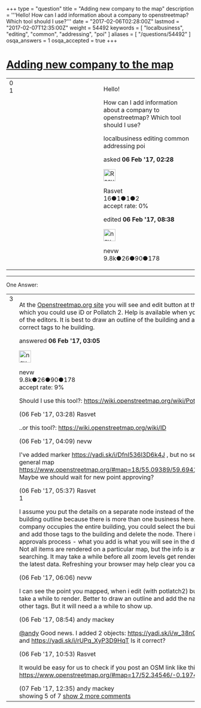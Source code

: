 +++
type = "question"
title = "Adding new company to the map"
description = '''Hello! How can I add information about a company to openstreetmap? Which tool should I use?'''
date = "2017-02-06T02:28:00Z"
lastmod = "2017-02-07T12:35:00Z"
weight = 54492
keywords = [ "localbusiness", "editing", "common", "addressing", "poi" ]
aliases = [ "/questions/54492" ]
osqa_answers = 1
osqa_accepted = true
+++

<div class="headNormal">

# [Adding new company to the map](/questions/54492/adding-new-company-to-the-map)

</div>

<div id="main-body">

<div id="askform">

<table id="question-table" style="width:100%;">
<colgroup>
<col style="width: 50%" />
<col style="width: 50%" />
</colgroup>
<tbody>
<tr>
<td style="width: 30px; vertical-align: top"><div class="vote-buttons">
<span id="post-54492-upvote" class="ajax-command post-vote up" rel="nofollow" title="I like this post (click again to cancel)"> </span>
<div id="post-54492-score" class="post-score" title="current number of votes">
0
</div>
<span id="post-54492-downvote" class="ajax-command post-vote down" rel="nofollow" title="I dont like this post (click again to cancel)"> </span> <span id="favorite-mark" class="ajax-command favorite-mark" rel="nofollow" title="mark/unmark this question as favorite (click again to cancel)"> </span>
<div id="favorite-count" class="favorite-count">
1
</div>
</div></td>
<td><div id="item-right">
<div class="question-body">
<p>Hello!</p>
<p>How can I add information about a company to openstreetmap? Which tool should I use?</p>
</div>
<div id="question-tags" class="tags-container tags">
<span class="post-tag tag-link-localbusiness" rel="tag" title="see questions tagged &#39;localbusiness&#39;">localbusiness</span> <span class="post-tag tag-link-editing" rel="tag" title="see questions tagged &#39;editing&#39;">editing</span> <span class="post-tag tag-link-common" rel="tag" title="see questions tagged &#39;common&#39;">common</span> <span class="post-tag tag-link-addressing" rel="tag" title="see questions tagged &#39;addressing&#39;">addressing</span> <span class="post-tag tag-link-poi" rel="tag" title="see questions tagged &#39;poi&#39;">poi</span>
</div>
<div id="question-controls" class="post-controls">
&#10;</div>
<div class="post-update-info-container">
<div class="post-update-info post-update-info-user">
<p>asked <strong>06 Feb '17, 02:28</strong></p>
<img src="https://secure.gravatar.com/avatar/75bbd23a2a32a81068ea42eddae93bda?s=32&amp;d=identicon&amp;r=g" class="gravatar" width="32" height="32" alt="Rasvet&#39;s gravatar image" />
<p><span>Rasvet</span><br />
<span class="score" title="16 reputation points">16</span><span title="1 badges"><span class="badge1">●</span><span class="badgecount">1</span></span><span title="1 badges"><span class="silver">●</span><span class="badgecount">1</span></span><span title="2 badges"><span class="bronze">●</span><span class="badgecount">2</span></span><br />
<span class="accept_rate" title="Rate of the user&#39;s accepted answers">accept rate:</span> <span title="Rasvet has no accepted answers">0%</span></p>
</div>
<div class="post-update-info post-update-info-edited">
<p><span> edited <strong>06 Feb '17, 08:38</strong> </span></p>
<img src="https://secure.gravatar.com/avatar/e5674dd96938593e0af5130dfffe0f90?s=32&amp;d=identicon&amp;r=g" class="gravatar" width="32" height="32" alt="nevw&#39;s gravatar image" />
<p><span>nevw</span><br />
<span class="score" title="9843 reputation points"><span>9.8k</span></span><span title="26 badges"><span class="badge1">●</span><span class="badgecount">26</span></span><span title="90 badges"><span class="silver">●</span><span class="badgecount">90</span></span><span title="178 badges"><span class="bronze">●</span><span class="badgecount">178</span></span></p>
</div>
</div>
<div id="comments-container-54492" class="comments-container">
&#10;</div>
<div id="comment-tools-54492" class="comment-tools">
&#10;</div>
<div class="clear">
&#10;</div>
<div id="comment-54492-form-container" class="comment-form-container">
&#10;</div>
<div class="clear">
&#10;</div>
</div></td>
</tr>
</tbody>
</table>

------------------------------------------------------------------------

<div class="tabBar">

<span id="sort-top"></span>

<div class="headQuestions">

One Answer:

</div>

</div>

<span id="54494"></span>

<div id="answer-container-54494" class="answer accepted-answer">

<table style="width:100%;">
<colgroup>
<col style="width: 50%" />
<col style="width: 50%" />
</colgroup>
<tbody>
<tr>
<td style="width: 30px; vertical-align: top"><div class="vote-buttons">
<span id="post-54494-upvote" class="ajax-command post-vote up" rel="nofollow" title="I like this post (click again to cancel)"> </span>
<div id="post-54494-score" class="post-score" title="current number of votes">
3
</div>
<span id="post-54494-downvote" class="ajax-command post-vote down" rel="nofollow" title="I dont like this post (click again to cancel)"> </span> <span class="accept-answer on" rel="nofollow" title="Rasvet has selected this answer as the correct answer"> </span>
</div></td>
<td><div class="item-right">
<div class="answer-body">
<p>At the <a href="https://www.openstreetmap.org/">Openstreetmap.org site</a> you will see and edit button at the top from which you could use iD or Pollatch 2. Help is available when you select one of the editors. It is best to draw an outline of the building and add the correct tags to he building.</p>
</div>
<div class="answer-controls post-controls">
&#10;</div>
<div class="post-update-info-container">
<div class="post-update-info post-update-info-user">
<p>answered <strong>06 Feb '17, 03:05</strong></p>
<img src="https://secure.gravatar.com/avatar/e5674dd96938593e0af5130dfffe0f90?s=32&amp;d=identicon&amp;r=g" class="gravatar" width="32" height="32" alt="nevw&#39;s gravatar image" />
<p><span>nevw</span><br />
<span class="score" title="9843 reputation points"><span>9.8k</span></span><span title="26 badges"><span class="badge1">●</span><span class="badgecount">26</span></span><span title="90 badges"><span class="silver">●</span><span class="badgecount">90</span></span><span title="178 badges"><span class="bronze">●</span><span class="badgecount">178</span></span><br />
<span class="accept_rate" title="Rate of the user&#39;s accepted answers">accept rate:</span> <span title="nevw has 32 accepted answers">9%</span></p>
</div>
</div>
<div id="comments-container-54494" class="comments-container">
<span id="54495"></span>
<div id="comment-54495" class="comment">
<div id="post-54495-score" class="comment-score">
&#10;</div>
<div class="comment-text">
<p>Should I use this tool?: <a href="https://wiki.openstreetmap.org/wiki/Potlatch_2">https://wiki.openstreetmap.org/wiki/Potlatch_2</a></p>
</div>
<div id="comment-54495-info" class="comment-info">
<span class="comment-age">(06 Feb '17, 03:28)</span> <span class="comment-user userinfo">Rasvet</span>
</div>
</div>
<span id="54496"></span>
<div id="comment-54496" class="comment">
<div id="post-54496-score" class="comment-score">
&#10;</div>
<div class="comment-text">
<p>..or this tool?: <a href="https://wiki.openstreetmap.org/wiki/ID">https://wiki.openstreetmap.org/wiki/ID</a></p>
</div>
<div id="comment-54496-info" class="comment-info">
<span class="comment-age">(06 Feb '17, 04:09)</span> <span class="comment-user userinfo">nevw</span>
</div>
</div>
<span id="54497"></span>
<div id="comment-54497" class="comment">
<div id="post-54497-score" class="comment-score">
&#10;</div>
<div class="comment-text">
<p>I've added marker <a href="https://yadi.sk/i/DfnI536l3D6k4J">https://yadi.sk/i/DfnI536l3D6k4J</a> , but no see it on general map <a href="https://www.openstreetmap.org/#map=18/55.09389/59.69411&amp;layers=N">https://www.openstreetmap.org/#map=18/55.09389/59.69411&amp;layers=N</a> Maybe we should wait for new point approving?</p>
</div>
<div id="comment-54497-info" class="comment-info">
<span class="comment-age">(06 Feb '17, 05:37)</span> <span class="comment-user userinfo">Rasvet</span>
</div>
</div>
<span id="54498"></span>
<div id="comment-54498" class="comment">
<div id="post-54498-score" class="comment-score">
1
</div>
<div class="comment-text">
<p>I assume you put the details on a separate node instead of the existing building outline because there is more than one business here. If the company occupies the entire building, you could select the building outline and add those tags to the building and delete the node. There is no approvals process - what you add is what you will see in the database. Not all items are rendered on a particular map, but the info is available for searching. It may take a while before all zoom levels get rendered using the latest data. Refreshing your browser may help clear you cache.</p>
</div>
<div id="comment-54498-info" class="comment-info">
<span class="comment-age">(06 Feb '17, 06:06)</span> <span class="comment-user userinfo">nevw</span>
</div>
</div>
<span id="54510"></span>
<div id="comment-54510" class="comment">
<div id="post-54510-score" class="comment-score">
&#10;</div>
<div class="comment-text">
<p>I can see the point you mapped, when i edit (with potlatch2) but it may take a while to render. Better to draw an outline and add the name and other tags. But it will need a a while to show up.</p>
</div>
<div id="comment-54510-info" class="comment-info">
<span class="comment-age">(06 Feb '17, 08:54)</span> <span class="comment-user userinfo">andy mackey</span>
</div>
</div>
<span id="54512"></span>
<div id="comment-54512" class="comment not_top_scorer">
<div id="post-54512-score" class="comment-score">
&#10;</div>
<div class="comment-text">
<p><a href="https://help.openstreetmap.org/users/1725/andy">@andy</a> Good news. I added 2 objects: <a href="https://yadi.sk/i/w_38nOeK3D9Hcg">https://yadi.sk/i/w_38nOeK3D9Hcg</a> and <a href="https://yadi.sk/i/rUPq_XyP3D9HqT">https://yadi.sk/i/rUPq_XyP3D9HqT</a> Is it correct?</p>
</div>
<div id="comment-54512-info" class="comment-info">
<span class="comment-age">(06 Feb '17, 10:53)</span> <span class="comment-user userinfo">Rasvet</span>
</div>
</div>
<span id="54533"></span>
<div id="comment-54533" class="comment not_top_scorer">
<div id="post-54533-score" class="comment-score">
&#10;</div>
<div class="comment-text">
<p>It would be easy for us to check if you post an OSM link like this <a href="https://www.openstreetmap.org/#map=17/52.34546/-0.19746">https://www.openstreetmap.org/#map=17/52.34546/-0.19746</a></p>
</div>
<div id="comment-54533-info" class="comment-info">
<span class="comment-age">(07 Feb '17, 12:35)</span> <span class="comment-user userinfo">andy mackey</span>
</div>
</div>
</div>
<div id="comment-tools-54494" class="comment-tools">
<span class="comments-showing"> showing 5 of 7 </span> <a href="#" class="show-all-comments-link">show 2 more comments</a>
</div>
<div class="clear">
&#10;</div>
<div id="comment-54494-form-container" class="comment-form-container">
&#10;</div>
<div class="clear">
&#10;</div>
</div></td>
</tr>
</tbody>
</table>

</div>

<div class="paginator-container-left">

</div>

</div>

</div>

